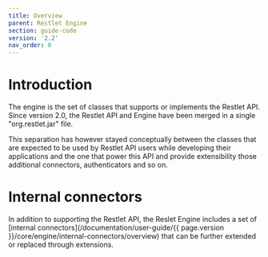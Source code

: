 ```yaml
---
title: Overview
parent: Restlet Engine
section: guide-code
version: '2.2'
nav_order: 0
---
```

# Introduction

The engine is the set of classes that supports or implements the Restlet
API. Since version 2.0, the Restlet API and Engine have been merged in a
single "org.restlet.jar" file.

This separation has however stayed conceptually between the classes that
are expected to be used by Restlet API users while developing their
applications and the one that power this API and provide extensibility
those additional connectors, authenticators and so on.

# Internal connectors

In addition to supporting the Restlet API, the Reslet Engine includes a set
of [internal connectors](/documentation/user-guide/{{ page.version }}/core/engine/internal-connectors/overview) that can be further extended or replaced through
extensions.
